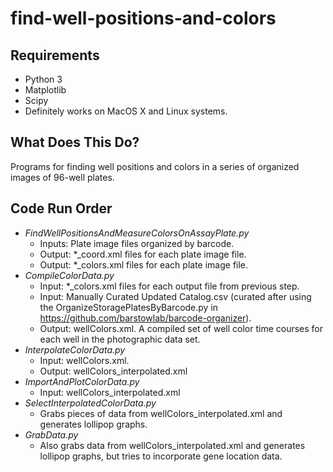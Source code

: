 # find-well-positions-and-colors

## Requirements
* Python 3
* Matplotlib
* Scipy
* Definitely works on MacOS X and Linux systems. 

## What Does This Do?

Programs for finding well positions and colors in a series of organized images of 96-well plates.

## Code Run Order

* *FindWellPositionsAndMeasureColorsOnAssayPlate.py*
  * Inputs: Plate image files organized by barcode.
  * Output: \*\_coord.xml files for each plate image file.
  * Output: \*\_colors.xml files for each plate image file.
* *CompileColorData.py*
  * Input: \*\_colors.xml files for each output file from previous step.
  * Input: Manually Curated Updated Catalog.csv (curated after using the OrganizeStoragePlatesByBarcode.py in https://github.com/barstowlab/barcode-organizer).
  * Output: wellColors.xml. A compiled set of well color time courses for each well in the photographic data set. 
* *InterpolateColorData.py*
  * Input: wellColors.xml.
  * Output: wellColors_interpolated.xml
* *ImportAndPlotColorData.py*
  * Input: wellColors_interpolated.xml
* *SelectInterpolatedColorData.py*
  * Grabs pieces of data from wellColors_interpolated.xml and generates lollipop graphs. 
* *GrabData.py*
  * Also grabs data from wellColors_interpolated.xml and generates lollipop graphs, but tries to incorporate gene location data. 

